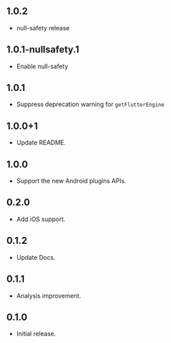## 1.0.2

- null-safety release

## 1.0.1-nullsafety.1

- Enable null-safety

## 1.0.1

- Suppress deprecation warning for `getFlutterEngine`

## 1.0.0+1

- Update README.

## 1.0.0

- Support the new Android plugins APIs.

## 0.2.0

- Add iOS support.

## 0.1.2

- Update Docs.

## 0.1.1

- Analysis improvement.

## 0.1.0

- Initial release.
